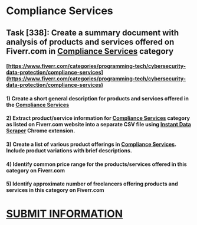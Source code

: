 # Compliance Services
## Task [338]: Create a summary document with analysis of products and services offered on Fiverr.com in [Compliance Services](https://www.fiverr.com/categories/programming-tech/cybersecurity-data-protection/compliance-services) category
#### [https://www.fiverr.com/categories/programming-tech/cybersecurity-data-protection/compliance-services](https://www.fiverr.com/categories/programming-tech/cybersecurity-data-protection/compliance-services)
#### 1) Create a short general description for products and services offered in the [Compliance Services](https://www.fiverr.com/categories/programming-tech/cybersecurity-data-protection/compliance-services)
#### 2) Extract product/service information for [Compliance Services](https://www.fiverr.com/categories/programming-tech/cybersecurity-data-protection/compliance-services) category as listed on Fiverr.com website into a separate CSV file using [Instant Data Scraper](https://chrome.google.com/webstore/detail/instant-data-scraper/ofaokhiedipichpaobibbnahnkdoiiah) Chrome extension.
#### 3) Create a list of various product offerings in [Compliance Services](https://www.fiverr.com/categories/programming-tech/cybersecurity-data-protection/compliance-services). Include product variations with brief descriptions.
#### 4) Identify common price range for the products/services offered in this category on Fiverr.com
#### 5) Identify approximate number of freelancers offering products and services in this category on Fiverr.com

# [SUBMIT INFORMATION](https://forms.office.com/r/8AEKjkLxKG)
